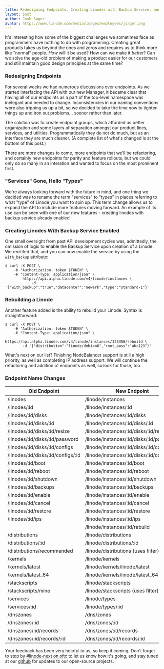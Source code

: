 ```yaml
---
title: Redesigning Endpoints, Creating Linodes with Backup Service, and Rebuilding Linodes
layout: post
author: Josh Sager
avatar: https://www.linode.com/media/images/employees/jsager.png
---
```

It's interesting how some of the biggest challenges we sometimes face as programmers
have nothing to do with programming. Creating great products takes us beyond
the ones and zeros and requires us to think more like "normal" people.
_How_ will it be used? How can we make it _better_? Can we solve the age-old problem
of making a product easier for our customers and still maintain good design principles
at the same time?

### Redesigning Endpoints

For several weeks we had numerous discussions over endpoints. As we started
interfacing the API with our new Manager, it became clear that having all of
our endpoints as a part of the top-level namespace was inelegant and
needed to change. Inconsistencies in our naming conventions were also
tripping us up a bit, so we decided to take the time now to tighten things up and iron out
problems... sooner rather than later.

The solution was to create endpoint groups, which afforded us better organization and
some layers of separation amongst our product lines, services, and utilities.
Programmatically they do not do much, but as an interface they are much
cleaner. (A complete list of what's changed is at the bottom of this
post.)

There are more changes to come, more endpoints that we'll be refactoring, and certainly new
endpoints for parity and feature rollouts, but we could only do so many in an
interation and wanted to focus on the most prominent first.

### "Services" Gone, Hello "Types"

We're always looking forward with the future in mind, and one thing we decided was to
rename the term "services" to "types" in places referring to what "type"
of Linode you want to spin up. This term change allows us to expand the
API to include more features moving forward. An example of its use can
be seen with one of our new features - creating linodes with backup
service already enabled

### Creating Linodes With Backup Service Enabled

One small oversight from past API development cycles was, admittedly, the omission of logic to enable
the Backup Service upon creation of a Linode. We recitifed that, and you can now
enable the service by using the `with_backup` attribute:

```
$ curl -X POST \
    -H "Authorization: token $TOKEN" \
    -H "Content-Type: application/json" \
        https://api.alpha.linode.com/v4/linode/instances \
            -d '{"with_backup":"true","datacenter":"newark","type":"standard-1"}'
```

### Rebuilding a Linode

Another feature added is the ability to rebuild your Linode. Syntax is
straightforward:

```
$ curl -X POST \
    -H "Authorization: token $TOKEN" \
    -H "Content-Type: application/json" \
        https://api.alpha.linode.com/v4/linode/instances/123456/rebuild \
        -d '{"distribution":"linode/debian8","root_pass":"abc123"}'
```

What's next on our list? Finishing NodeBalancer support is still
a high priority, as well as completing IP address support. We will
continue the refactoring and addition of endpoints as well, so look for
those, too.

### Endpoint Name Changes

| Old Endpoint                        | New Endpoint                                 |
|-------------------------------------|----------------------------------------------|
| /linodes                            | /linode/instances                            |
| /linodes/:id                        | /linode/instances/:id                        |
| /linodes/:id/disks                  | /linode/instances/:id/disks                  |
| /linodes/:id/disks/:id              | /linode/instances/:id/disks/:id              |
| /linodes/:id/disks/:id/resize       | /linode/instances/:id/disks/:id/resize       |
| /linodes/:id/disks/:id/password     | /linode/instances/:id/disks/:id/password     |
| /linodes/:id/disks/:id/configs      | /linode/instances/:id/disks/:id/configs      |
| /linodes/:id/disks/:id/configs/:id  | /linode/instances/:id/disks/:id/configs/:id  |
| /linodes/:id/boot                   | /linode/instances/:id/boot                   |
| /linodes/:id/reboot                 | /linode/instances/:id/reboot                 |
| /linodes/:id/shutdown               | /linode/instances/:id/shutdown               |
| /linodes/:id/backups                | /linode/instances/:id/backups                |
| /linodes/:id/enable                 | /linode/instances/:id/enable                 |
| /linodes/:id/cancel                 | /linode/instances/:id/cancel                 |
| /linodes/:id/restore                | /linode/instances/:id/restore                |
| /linodes/:id/ips                    | /linode/instances/:id/ips                    |
|                                     | /linode/instances/:id/rebuild                |
| /distributions                      | /linode/distributions                        |
| /distributions/:id                  | /linode/distributions/:id                    |
| /distributions/recommended          | /linode/distributions (uses filter)          |
| /kernels                            | /linode/kernels                              |
| /kernels/latest                     | /linode/kernels/linode/latest                |
| /kernels/latest_64                  | /linode/kernels/linode/latest_64             |
| /stackscripts                       | /linode/stackscripts                         |
| /stackscripts/mine                  | /linode/stackscripts (uses filter)           |
| /services                           | /linode/types                                |
| /services/:id                       | /linode/types/:id                            |
| /dnszones                           | /dns/zones                                   |
| /dnszones/:id                       | /dns/zones/:id                               |
| /dnszones/:id/records               | /dns/zones/:id/records                       |
| /dnszones/:id/records/:id           | /dns/zones/:id/records/:id                   |

Your feedback has been very helpful to us, so keep it coming. Don't forget to stop by
[#linode-next on oftc](https://webchat.oftc.net/?channels=linode-next&uio=d4)
to let us know how it's going, and stay tuned at our [github](https://github.com/linode)
for updates to our open-source projects.
